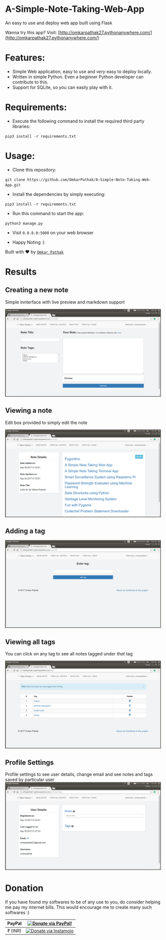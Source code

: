# A-Simple-Note-Taking-Web-App
An easy to use and deploy web app built using Flask

Wanna try this app? Visit: [http://omkarpathak27.pythonanywhere.com/](http://omkarpathak27.pythonanywhere.com/)

# Features:

* Simple Web application, easy to use and *very* easy to deploy locally.
* Written in simple Python. Even a beginner Python developer can contribute to this.
* Support for SQLite, so you can easily play with it.

# Requirements:

* Execute the following command to install the required third party libraries:<br />

`pip3 install -r requirements.txt`

# Usage:
* Clone this repository:

`git clone https://github.com/OmkarPathak/A-Simple-Note-Taking-Web-App.git`

* Install the dependencies by simply executing:

`pip3 install -r requirements.txt`

* Run this command to start the app:

`python3 manage.py`

* Visit `0.0.0.0:5000` on your web browser

* Happy Noting :)

Built with ♥ by [`Omkar Pathak`](http://www.omkarpathak.in/)

# Results

## Creating a new note
Simple innterface with live preview and markdown support

![Creating a new Note](results/NewNote.png)

## Viewing a note
Edit box provided to simply edit the note

![Viewing a note](results/ViewNote.png)

## Adding a tag
![Adding a tag](results/NewTag.png)

## Viewing all tags
You can click on any tag to see all notes tagged under *that* tag

![Viewing all tags](results/ViewTag.png)

## Profile Settings
Profile settings to see user details, change email and see notes and tags saved by particular user
![Profile Settings](results/ProfileSettings.png)

# Donation

If you have found my softwares to be of any use to you, do consider helping me pay my internet bills. This would encourage me to create many such softwares :)

| PayPal | <a href="https://paypal.me/omkarpathak27" target="_blank"><img src="https://www.paypalobjects.com/webstatic/mktg/logo/AM_mc_vs_dc_ae.jpg" alt="Donate via PayPal!" title="Donate via PayPal!" /></a> |
|:-------------------------------------------:|:-------------------------------------------------------------:|
| ₹ (INR)  | <a href="https://www.instamojo.com/@omkarpathak/" target="_blank"><img src="https://www.soldermall.com/images/pic-online-payment.jpg" alt="Donate via Instamojo" title="Donate via instamojo" /></a> |
